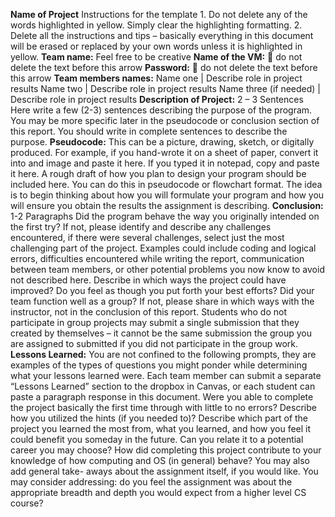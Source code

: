 **Name of Project**
Instructions for the template 1. Do not delete any of the words highlighted in yellow.
Simply clear the highlighting formatting. 2. Delete all the instructions and tips – basically
everything in this document will be erased or replaced by your own words unless it is
highlighted in yellow.
**Team name:** Feel free to be creative
**Name of the VM:**  do not delete the text before this arrow
**Password:**  do not delete the text before this arrow
**Team members names:**
Name one | Describe role in project results
Name two | Describe role in project results
Name three (if needed) | Describe role in project results
**Description of Project:** 
2 – 3 Sentences
Here write a few (2-3) sentences describing the purpose of the program. You may be
more specific later in the pseudocode or conclusion section of this report. You should write in
complete sentences to describe the purpose.
**Pseudocode:** 
This can be a picture, drawing, sketch, or digitally produced. For example, if you
hand-wrote it on a sheet of paper, convert it into and image and paste it here. If you typed it
in notepad, copy and paste it here.
A rough draft of how you plan to design your program should be included here. You can
do this in pseudocode or flowchart format. The idea is to begin thinking about how you will
formulate your program and how you will ensure you obtain the results the assignment is
describing.
**Conclusion:** 
1-2 Paragraphs
Did the program behave the way you originally intended on the first try? If not, please
identify and describe any challenges encountered, if there were several challenges, select just
the most challenging part of the project. Examples could include coding and logical errors,
difficulties encountered while writing the report, communication between team members, or
other potential problems you now know to avoid not described here.
Describe in which ways the project could have improved? Do you feel as though you
put forth your best efforts? Did your team function well as a group? If not, please share in
which ways with the instructor, not in the conclusion of this report. Students who do not
participate in group projects may submit a single submission that they created by themselves –
it cannot be the same submission the group you are assigned to submitted if you did not
participate in the group work.
**Lessons Learned:**
You are not confined to the following prompts, they are examples of the types of
questions you might ponder while determining what your lessons learned were. Each team
member can submit a separate “Lessons Learned” section to the dropbox in Canvas, or each
student can paste a paragraph response in this document. Were you able to complete the
project basically the first time through with little to no errors? Describe how you utilized the
hints (if you needed to)? Describe which part of the project you learned the most from, what
you learned, and how you feel it could benefit you someday in the future. Can you relate it to a
potential career you may choose? How did completing this project contribute to your
knowledge of how computing and OS (in general) behave? You may also add general take-
aways about the assignment itself, if you would like. You may consider addressing: do you feel
the assignment was about the appropriate breadth and depth you would expect from a higher
level CS course?
